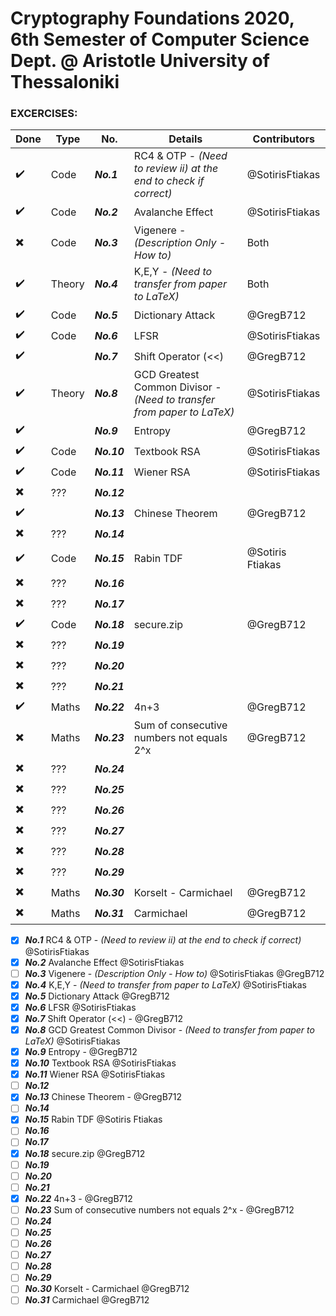# Cryptography Foundations 2020, 6th Semester of Computer Science Dept. @ Aristotle University of Thessaloniki

### EXCERCISES:

| Done | Type | Νο. | Details | Contributors |
|------|------|-----|---------|--------------|
| ✔️ | Code   | ***No.1***  | RC4 & OTP - *(Need to review ii) at the end to check if correct)* | @SotirisFtiakas 
| ✔️ | Code   | ***No.2***  | Avalanche Effect | @SotirisFtiakas
| ✖️ | Code   | ***No.3***  | Vigenere - *(Description Only - How to)* | Both
| ✔️ | Theory | ***No.4***  | K,E,Y - *(Need to transfer from paper to LaTeX)* | Both
| ✔️ | Code   | ***No.5***  | Dictionary Attack | @GregB712
| ✔️ | Code   | ***No.6***  | LFSR | @SotirisFtiakas
| ✔️ |        | ***No.7***  | Shift Operator (<<) | @GregB712
| ✔️ | Theory | ***No.8***  | GCD Greatest Common Divisor - *(Need to transfer from paper to LaTeX)* | @SotirisFtiakas
| ✔️ |        | ***No.9***  | Entropy | @GregB712
| ✔️ | Code   | ***No.10*** | Textbook RSA | @SotirisFtiakas
| ✔️ | Code   | ***No.11*** | Wiener RSA | @SotirisFtiakas
| ✖️ | ???    | ***No.12*** |
| ✔️ |        | ***No.13*** | Chinese Theorem | @GregB712
| ✖️ | ???    | ***No.14*** |  
| ✔️ | Code   | ***No.15*** | Rabin TDF | @Sotiris Ftiakas
| ✖️ | ???    | ***No.16*** | 
| ✖️ | ???    | ***No.17*** | 
| ✔️ | Code   | ***No.18*** | secure.zip | @GregB712
| ✖️ | ???    | ***No.19*** | 
| ✖️ | ???    | ***No.20*** | 
| ✖️ | ???    | ***No.21*** | 
| ✔️ | Maths  | ***No.22*** | 4n+3 | @GregB712
| ✖️ | Maths  | ***No.23*** | Sum of consecutive numbers not equals 2^x | @GregB712
| ✖️ | ???    | ***No.24*** | 
| ✖️ | ???    | ***No.25*** | 
| ✖️ | ???    | ***No.26*** | 
| ✖️ | ???    | ***No.27*** | 
| ✖️ | ???    | ***No.28*** | 
| ✖️ | ???    | ***No.29*** | 
| ✖️ | Maths  | ***No.30*** | Korselt - Carmichael | @GregB712
| ✖️ | Maths  | ***No.31*** | Carmichael | @GregB712




- [x] ***No.1*** RC4 & OTP - *(Need to review ii) at the end to check if correct)* @SotirisFtiakas
- [x] ***No.2*** Avalanche Effect @SotirisFtiakas
- [ ] ***No.3*** Vigenere - *(Description Only - How to)* @SotirisFtiakas @GregB712
- [x] ***No.4*** K,E,Y - *(Need to transfer from paper to LaTeX)* @SotirisFtiakas
- [x] ***No.5*** Dictionary Attack @GregB712
- [x] ***No.6*** LFSR @SotirisFtiakas
- [x] ***No.7*** Shift Operator (<<) - @GregB712
- [x] ***No.8*** GCD Greatest Common Divisor - *(Need to transfer from paper to LaTeX)* @SotirisFtiakas
- [x] ***No.9*** Entropy - @GregB712
- [x] ***No.10*** Textbook RSA @SotirisFtiakas
- [x] ***No.11*** Wiener RSA @SotirisFtiakas
- [ ] ***No.12*** 
- [x] ***No.13*** Chinese Theorem - @GregB712
- [ ] ***No.14*** 
- [x] ***No.15*** Rabin TDF @Sotiris Ftiakas
- [ ] ***No.16***
- [ ] ***No.17***
- [x] ***No.18*** secure.zip @GregB712
- [ ] ***No.19***
- [ ] ***No.20***
- [ ] ***No.21***
- [x] ***No.22*** 4n+3 - @GregB712
- [ ] ***No.23*** Sum of consecutive numbers not equals 2^x - @GregB712
- [ ] ***No.24***
- [ ] ***No.25***
- [ ] ***No.26***
- [ ] ***No.27***
- [ ] ***No.28***
- [ ] ***No.29***
- [ ] ***No.30*** Korselt - Carmichael @GregB712
- [ ] ***No.31*** Carmichael @GregB712
